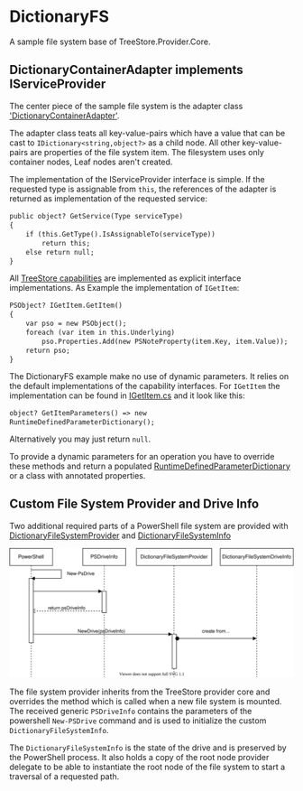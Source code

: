 ﻿# DictionaryFS

A sample file system base of TreeStore.Provider.Core.

## DictionaryContainerAdapter implements IServiceProvider

The center piece of the sample file system is the adapter class ['DictionaryContainerAdapter'](Nodes/DictionaryContainerAdapter.cs).

The adapter class teats all key-value-pairs which have a value that can be cast to ```IDictionary<string,object?>``` as a child node.
All other key-value-pairs are properties of the file system item.
The filesystem uses only container nodes, Leaf nodes aren't created.

The implementation of the IServiceProvider interface is simple.
If the requested type is assignable from ```this```, the references of the adapter is returned as implementation of the requested service:

```Csharp
public object? GetService(Type serviceType)
{
    if (this.GetType().IsAssignableTo(serviceType))
        return this;
    else return null;
}
```

All [TreeStore capabilities](../PowerShellFilesystemProviderBase/Capabilities/readme.md) are implemented as explicit interface implementations.
As Example the implementation of ```IGetItem```:

```Csharp
PSObject? IGetItem.GetItem()
{
    var pso = new PSObject();
    foreach (var item in this.Underlying)
        pso.Properties.Add(new PSNoteProperty(item.Key, item.Value));
    return pso;
}
```

The DictionaryFS example make no use of dynamic parameters. It relies on the default implementations of the capability interfaces. For ```IGetItem``` the implementation can be found in [IGetItem.cs](../PowerShellFilesystemProviderBase/Capabilities/IGetItem.cs) and it look like this:

```Csharp
object? GetItemParameters() => new RuntimeDefinedParameterDictionary();
```

Alternatively you may just return ```null```.

To provide a dynamic parameters for an operation you have to override these methods and return a populated [RuntimeDefinedParameterDictionary](https://docs.microsoft.com/en-us/dotnet/api/system.management.automation.runtimedefinedparameterdictionary) or a class with annotated properties.

## Custom File System Provider and Drive Info

Two additional required parts of a PowerShell file system are provided with [DictionaryFileSystemProvider](./DictionaryFilesystemProvider.cs) and [DictionaryFileSystemInfo](./DictionaryFileSystemDriveInfo.cs)

![Create new drive](./create-drive.svg)

The file system provider inherits from the TreeStore provider core and overrides the method which is called when a new file system is mounted.
The received generic ```PSDriveInfo``` contains the parameters of the powershell ```New-PSDrive``` command and is used to initialize the custom ```DictionaryFileSystemInfo```.

The ```DictionaryFileSystemInfo``` is the state of the drive and is preserved by the PowerShell process.
It also holds a copy of the root node provider delegate to be able to instantiate the root node of the file system to start a traversal of a requested path.
